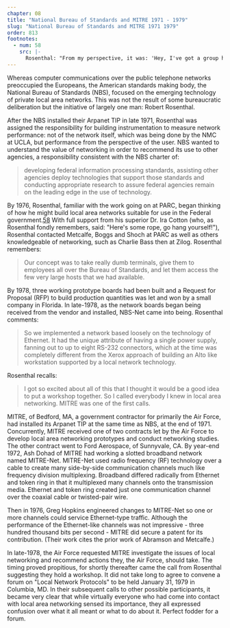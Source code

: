 ```yaml
---
chapter: 08
title: "National Bureau of Standards and MITRE 1971 - 1979"
slug: "National Bureau of Standards and MITRE 1971 1979"
order: 813
footnotes:
  - num: 58
    src: |- 
      Rosenthal: "From my perspective, it was: 'Hey, I've got a group here and I've got to get real smart about this technology.' We had a number of contracts with some other agencies to actually install some of the early three megabit Ethernet devices, and I had put a lab together here with Altos and Dover printers and the like. We also did some work for some people downtown. So we were very much aware of what Xerox was up to. Xerox's mindset, as I recall, at the time, was not to unbundle the LAN technology, but to sell an office system. Our motivation was to unbundle that technology and provide the equivalent of a carrier, but local area networks. At the time -- we were forcing definitions like 'locally owned and administered.' All the bad things that we knew about carriers, from a user's perspective -- they're not bad; the regulatory kinds of things -- we wanted to do without, because we were trying to connect terminal devices within buildings we owned. There was no need for carrier services, so we administered them ourselves, we did everything ourselves. That's what we meant by local networks at the time."
---
```


Whereas computer communications over the public telephone networks preoccupied the Europeans, the American standards making body, the National Bureau of Standards (NBS), focused on the emerging technology of private local area networks. This was not the result of some bureaucratic deliberation but the initiative of largely one man: Robert Rosenthal.

After the NBS installed their Arpanet TIP in late 1971, Rosenthal was assigned the responsibility for building instrumentation to measure network performance: not of the network itself, which was being done by the NMC at UCLA, but performance from the perspective of the user. NBS wanted to understand the value of networking in order to recommend its use to other agencies, a responsibility consistent with the NBS charter of:

>developing federal information processing standards, assisting other agencies deploy technologies that support those standards and conducting appropriate research to assure federal agencies remain on the leading edge in the use of technology.

By 1976, Rosenthal, familiar with the work going on at PARC, began thinking of how he might build local area networks suitable for use in the Federal government.<a name="fnloc58" href="#fn58">58</a> With full support from his superior Dr. Ira Cotton (who, as Rosenthal fondly remembers, said: "Here's some rope, go hang yourself!"), Rosenthal contacted Metcalfe, Boggs and Shoch at PARC as well as others knowledgeable of networking, such as Charlie Bass then at Zilog. Rosenthal remembers:

>Our concept was to take really dumb terminals, give them to employees all over the Bureau of Standards, and let them access the few very large hosts that we had available.

By 1978, three working prototype boards had been built and a Request for Proposal (RFP) to build production quantities was let and won by a small company in Florida. In late-1978, as the network boards began being received from the vendor and installed, NBS-Net came into being. Rosenthal comments:

>So we implemented a network based loosely on the technology of Ethernet. It had the unique attribute of having a single power supply, fanning out to up to eight RS-232 connectors, which at the time was completely different from the Xerox approach of building an Alto like workstation supported by a local network technology.

Rosenthal recalls:

>I got so excited about all of this that I thought it would be a good idea to put a workshop together. So I called everybody I knew in local area networking. MITRE was one of the first calls.

MITRE, of Bedford, MA, a government contractor for primarily the Air Force, had installed its Arpanet TIP at the same time as NBS, at the end of 1971. Concurrently, MITRE received one of two contracts let by the Air Force to develop local area networking prototypes and conduct networking studies. The other contract went to Ford Aerospace, of Sunnyvale, CA. By year-end 1972, Ash Dohad of MITRE had working a slotted broadband network named MITRE-Net. MITRE-Net used radio frequency (RF) technology over a cable to create many side-by-side communication channels much like frequency division multiplexing. Broadband differed radically from Ethernet and token ring in that it multiplexed many channels onto the transmission media. Ethernet and token ring created just one communication channel over the coaxial cable or twisted-pair wire.

Then in 1976, Greg Hopkins engineered changes to MITRE-Net so one or more channels could service Ethernet-type traffic. Although the performance of the Ethernet-like channels was not impressive - three hundred thousand bits per second - MITRE did secure a patent for its contribution. (Their work cites the prior work of Abramson and Metcalfe.)

In late-1978, the Air Force requested MITRE investigate the issues of local networking and recommend actions they, the Air Force, should take. The timing proved propitious, for shortly thereafter came the call from Rosenthal suggesting they hold a workshop. It did not take long to agree to convene a forum on "Local Network Protocols" to be held January 31, 1979 in Columbia, MD. In their subsequent calls to other possible participants, it became very clear that while virtually everyone who had come into contact with local area networking sensed its importance, they all expressed confusion over what it all meant or what to do about it. Perfect fodder for a forum.
